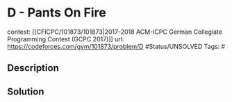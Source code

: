 # D - Pants On Fire

contest: [[CFICPC/101873/101873|2017-2018 ACM-ICPC German Collegiate Programming Contest (GCPC 2017)]]
url: https://codeforces.com/gym/101873/problem/D
#Status/UNSOLVED
Tags: #

## Description

## Solution

